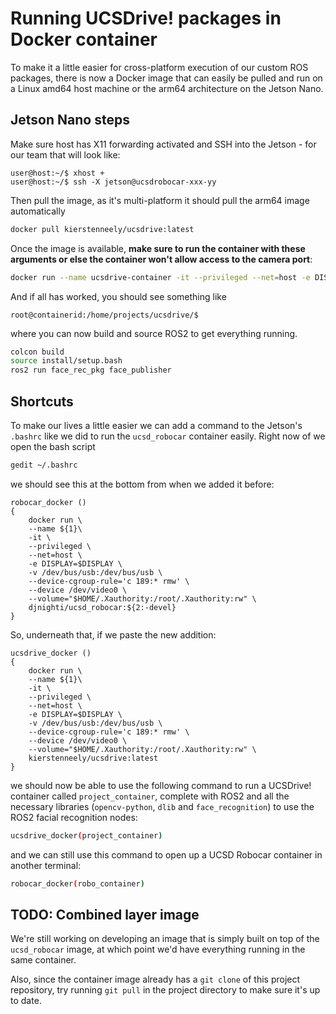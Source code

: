 # Running UCSDrive! packages in Docker container

To make it a little easier for cross-platform execution of our custom ROS packages, there is now a Docker image that can easily be pulled and run on a Linux amd64 host machine or the arm64 architecture on the Jetson Nano.

## Jetson Nano steps

Make sure host has X11 forwarding activated and SSH into the Jetson - for our team that will look like:

```console
user@host:~/$ xhost +
user@host:~/$ ssh -X jetson@ucsdrobocar-xxx-yy
```

Then pull the image, as it's multi-platform it should pull the arm64 image automatically

```bash
docker pull kierstenneely/ucsdrive:latest
```

Once the image is available, **make sure to run the container with these arguments or else the container won't allow access to the camera port**:

```bash
docker run --name ucsdrive-container -it --privileged --net=host -e DISPLAY=$DISPLAY -v /dev/bus/usb:/dev/bus/usb --device-cgroup-rule='c 189:* rmw' --device /dev/video0 --volume="$HOME/.Xauthority:/root/.Xauthority:rw" kierstenneely/ucsdrive:latest
```

And if all has worked, you should see something like

```console
root@containerid:/home/projects/ucsdrive/$
```

where you can now build and source ROS2 to get everything running.

```bash
colcon build
source install/setup.bash
ros2 run face_rec_pkg face_publisher
```

## Shortcuts

To make our lives a little easier we can add a command to the Jetson's `.bashrc` like we did to run the `ucsd_robocar` container easily. Right now of we open the bash script

```bash
gedit ~/.bashrc
```

we should see this at the bottom from when we added it before:

```
robocar_docker ()
{
    docker run \
    --name ${1}\
    -it \
    --privileged \
    --net=host \
    -e DISPLAY=$DISPLAY \
    -v /dev/bus/usb:/dev/bus/usb \
    --device-cgroup-rule='c 189:* rmw' \
    --device /dev/video0 \
    --volume="$HOME/.Xauthority:/root/.Xauthority:rw" \
    djnighti/ucsd_robocar:${2:-devel}
}
```

So, underneath that, if we paste the new addition:

```
ucsdrive_docker ()
{
    docker run \
    --name ${1}\
    -it \
    --privileged \
    --net=host \
    -e DISPLAY=$DISPLAY \
    -v /dev/bus/usb:/dev/bus/usb \
    --device-cgroup-rule='c 189:* rmw' \
    --device /dev/video0 \
    --volume="$HOME/.Xauthority:/root/.Xauthority:rw" \
    kierstenneely/ucsdrive:latest
}
```

we should now be able to use the following command to run a UCSDrive! container called `project_container`, complete with ROS2 and all the necessary libraries (`opencv-python`, `dlib` and `face_recognition`) to use the ROS2 facial recognition nodes:

```bash
ucsdrive_docker(project_container)
```

and we can still use this command to open up a UCSD Robocar container in another terminal:

```bash
robocar_docker(robo_container)
```

## TODO: Combined layer image

We're still working on developing an image that is simply built on top of the `ucsd_robocar` image, at which point we'd have everything running in the same container.

Also, since the container image already has a `git clone` of this project repository, try running `git pull` in the project directory to make sure it's up to date.




